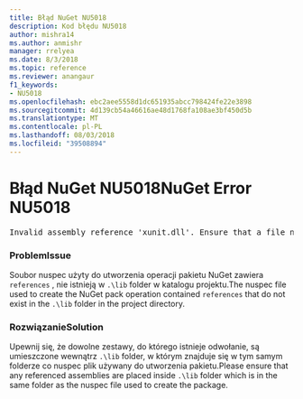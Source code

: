 ```yaml
---
title: Błąd NuGet NU5018
description: Kod błędu NU5018
author: mishra14
ms.author: anmishr
manager: rrelyea
ms.date: 8/3/2018
ms.topic: reference
ms.reviewer: anangaur
f1_keywords:
- NU5018
ms.openlocfilehash: ebc2aee5558d1dc651935abcc798424fe22e3898
ms.sourcegitcommit: 4d139cb54a46616ae48d1768fa108ae3bf450d5b
ms.translationtype: MT
ms.contentlocale: pl-PL
ms.lasthandoff: 08/03/2018
ms.locfileid: "39508894"
---
```

# <a name="nuget-error-nu5018"></a><span data-ttu-id="48595-103">Błąd NuGet NU5018</span><span class="sxs-lookup"><span data-stu-id="48595-103">NuGet Error NU5018</span></span>
<pre>Invalid assembly reference 'xunit.dll'. Ensure that a file named 'xunit.dll' exists in the lib directory.</pre>

### <a name="issue"></a><span data-ttu-id="48595-104">Problem</span><span class="sxs-lookup"><span data-stu-id="48595-104">Issue</span></span>

<span data-ttu-id="48595-105">Soubor nuspec użyty do utworzenia operacji pakietu NuGet zawiera `references` , nie istnieją w `.\lib` folder w katalogu projektu.</span><span class="sxs-lookup"><span data-stu-id="48595-105">The nuspec file used to create the NuGet pack operation contained `references` that do not exist in the `.\lib` folder in the project directory.</span></span>


### <a name="solution"></a><span data-ttu-id="48595-106">Rozwiązanie</span><span class="sxs-lookup"><span data-stu-id="48595-106">Solution</span></span>

<span data-ttu-id="48595-107">Upewnij się, że dowolne zestawy, do którego istnieje odwołanie, są umieszczone wewnątrz `.\lib` folder, w którym znajduje się w tym samym folderze co nuspec plik używany do utworzenia pakietu.</span><span class="sxs-lookup"><span data-stu-id="48595-107">Please ensure that any referenced assemblies are placed inside `.\lib` folder which is in the same folder as the nuspec file used to create the package.</span></span>

